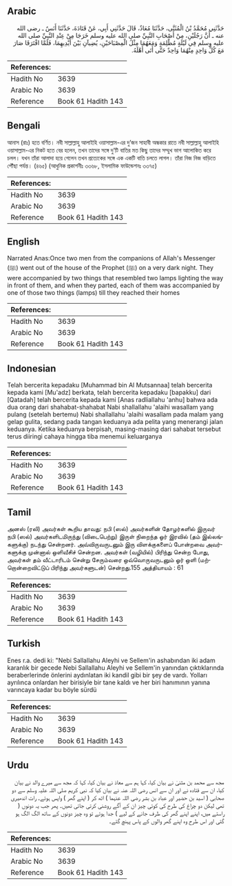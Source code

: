 ## Arabic


<div dir="rtl" lang="ar" style={{fontSize:'larger',backgroundColor:'#f8f9fa',padding:20}}>
حَدَّثَنِي مُحَمَّدُ بْنُ الْمُثَنَّى، حَدَّثَنَا مُعَاذٌ، قَالَ حَدَّثَنِي أَبِي، عَنْ قَتَادَةَ، حَدَّثَنَا أَنَسٌ ـ رضى الله عنه ـ أَنَّ رَجُلَيْنِ، مِنْ أَصْحَابِ النَّبِيِّ صلى الله عليه وسلم خَرَجَا مِنْ عِنْدِ النَّبِيِّ صلى الله عليه وسلم فِي لَيْلَةٍ مُظْلِمَةٍ وَمَعَهُمَا مِثْلُ الْمِصْبَاحَيْنِ، يُضِيآنِ بَيْنَ أَيْدِيهِمَا، فَلَمَّا افْتَرَقَا صَارَ مَعَ كُلِّ وَاحِدٍ مِنْهُمَا وَاحِدٌ حَتَّى أَتَى أَهْلَهُ‏.‏
</div>
<div style={{backgroundColor:'#f8f9fa',padding:20, marginBottom: 10}}><table> <thead> <tr> <th>References:</th> <th></th> </tr> </thead> <tbody><tr><td>Hadith No</td><td>3639</td></tr><tr><td>Arabic No</td><td>3639</td></tr><tr><td>Reference</td><td>Book 61 Hadith 143</td></tr></tbody></table></div>

## Bengali


<div dir="ltr" lang="bn" style={{fontSize:'larger',backgroundColor:'#f8f9fa',padding:20}}>
আনাস (রাঃ) হতে বর্ণিত। নবী সাল্লাল্লাহু আলাইহি ওয়াসাল্লাম-এর দু’জন সাহাবী অন্ধকার রাতে নবী সাল্লাল্লাহু আলাইহি ওয়াসাল্লাম-এর নিকট হতে বের হলেন, তখন তাদের সঙ্গে দু’টি বাতির মত কিছু তাদের সম্মুখ ভাগ আলোকিত করে চলল। যখন তাঁরা আলাদা হয়ে গেলেন তখন প্রত্যেকের সঙ্গে এক একটি বাতি চলতে লাগল। তাঁরা নিজ নিজ বাড়িতে পৌঁছা পর্যন্ত। (৪৬৫) (আধুনিক প্রকাশনীঃ ৩৩৬৮, ইসলামিক ফাউন্ডেশনঃ ৩৩৭৫)
</div>
<div style={{backgroundColor:'#f8f9fa',padding:20, marginBottom: 10}}><table> <thead> <tr> <th>References:</th> <th></th> </tr> </thead> <tbody><tr><td>Hadith No</td><td>3639</td></tr><tr><td>Arabic No</td><td>3639</td></tr><tr><td>Reference</td><td>Book 61 Hadith 143</td></tr></tbody></table></div>

## English


<div dir="ltr" lang="en" style={{fontSize:'larger',backgroundColor:'#f8f9fa',padding:20}}>
Narrated Anas:Once two men from the companions of Allah's Messenger (ﷺ) went out of the house of the Prophet (ﷺ) on a very dark night. They were accompanied by two things that resembled two lamps lighting the way in front of them, and when they parted, each of them was accompanied by one of those two things (lamps) till they reached their homes
</div>
<div style={{backgroundColor:'#f8f9fa',padding:20, marginBottom: 10}}><table> <thead> <tr> <th>References:</th> <th></th> </tr> </thead> <tbody><tr><td>Hadith No</td><td>3639</td></tr><tr><td>Arabic No</td><td>3639</td></tr><tr><td>Reference</td><td>Book 61 Hadith 143</td></tr></tbody></table></div>

## Indonesian


<div dir="ltr" lang="id" style={{fontSize:'larger',backgroundColor:'#f8f9fa',padding:20}}>
Telah bercerita kepadaku [Muhammad bin Al Mutsannaa] telah bercerita kepada kami [Mu'adz] berkata, telah bercerita kepadaku [bapakku] dari [Qatadah] telah bercerita kepada kami [Anas radliallahu 'anhu] bahwa ada dua orang dari shahabat-shahabat Nabi shallallahu 'alaihi wasallam yang pulang (setelah bertemu) Nabi shallallahu 'alaihi wasallam pada malam yang gelap gulita, sedang pada tangan keduanya ada pelita yang menerangi jalan keduanya. Ketika keduanya berpisah, masing-masing dari sahabat tersebut terus diiringi cahaya hingga tiba menemui keluarganya
</div>
<div style={{backgroundColor:'#f8f9fa',padding:20, marginBottom: 10}}><table> <thead> <tr> <th>References:</th> <th></th> </tr> </thead> <tbody><tr><td>Hadith No</td><td>3639</td></tr><tr><td>Arabic No</td><td>3639</td></tr><tr><td>Reference</td><td>Book 61 Hadith 143</td></tr></tbody></table></div>

## Tamil


<div dir="ltr" lang="ta" style={{fontSize:'larger',backgroundColor:'#f8f9fa',padding:20}}>
அனஸ் (ரலி) அவர்கள் கூறிய தாவது: நபி (ஸல்) அவர்களின் தோழர்களில் இருவர் நபி (ஸல்) அவர்களிடமிருந்து (விடைபெற்று) இருள் நிறைந்த ஓர் இரவில் (தம் இல்லங்களுக்கு) நடந்து சென்றனர். அவ்விருவருடனும் இரு விளக்குகளைப் போன்றவை அவர்களுக்கு முன்னால் ஒளிவீசிச் சென்றன. அவர்கள் (வழியில்) பிரிந்து சென்ற போது, அவர்கள் தம் வீட்டாரிடம் சென்று சேரும்வரை ஒவ்வொருவருடனும் ஓர் ஒளி (மற்றொன்றைவிட்டுப் பிரிந்து அவர்களுடன்) சென்றது.155 அத்தியாயம் : 61
</div>
<div style={{backgroundColor:'#f8f9fa',padding:20, marginBottom: 10}}><table> <thead> <tr> <th>References:</th> <th></th> </tr> </thead> <tbody><tr><td>Hadith No</td><td>3639</td></tr><tr><td>Arabic No</td><td>3639</td></tr><tr><td>Reference</td><td>Book 61 Hadith 143</td></tr></tbody></table></div>

## Turkish


<div dir="ltr" lang="tr" style={{fontSize:'larger',backgroundColor:'#f8f9fa',padding:20}}>
Enes r.a. dedi ki: "Nebi Sallallahu Aleyhi ve Sellem'in ashabından iki adam karanlık bir gecede Nebi Sallallahu Aleyhi ve Sellem'in yanından çıktıklarında beraberlerinde önlerini aydınlatan iki kandil gibi bir şey de vardı. Yolları ayrılınca onlardan her birisiyle bir tane kaldı ve her biri hanımının yanına varıncaya kadar bu böyle sürdü
</div>
<div style={{backgroundColor:'#f8f9fa',padding:20, marginBottom: 10}}><table> <thead> <tr> <th>References:</th> <th></th> </tr> </thead> <tbody><tr><td>Hadith No</td><td>3639</td></tr><tr><td>Arabic No</td><td>3639</td></tr><tr><td>Reference</td><td>Book 61 Hadith 143</td></tr></tbody></table></div>

## Urdu


<div dir="rtl" lang="ur" style={{fontSize:'larger',backgroundColor:'#f8f9fa',padding:20}}>
مجھ سے محمد بن مثنیٰ نے بیان کیا، کہا ہم سے معاذ نے بیان کیا، کہا کہ مجھ سے میرے والد نے بیان کیا، ان سے قتادہ نے اور ان سے انس رضی اللہ عنہ نے بیان کیا کہ نبی کریم صلی اللہ علیہ وسلم سے دو صحابی ( اسید بن حضیر اور عباد بن بشر رضی اللہ عنہما ) اٹھ کر ( اپنے گھر ) واپس ہوئے۔ رات اندھیری تھی لیکن دو چراغ کی طرح کی کوئی چیز ان کے آگے روشنی کرتی جاتی تھیں۔ پھر جب یہ دونوں ( راستے میں، اپنے اپنے گھر کی طرف جانے کے لیے ) جدا ہوئے تو وہ چیز دونوں کے ساتھ الگ الگ ہو گئی اور اس طرح وہ اپنے گھر والوں کے پاس پہنچ گئے۔
</div>
<div style={{backgroundColor:'#f8f9fa',padding:20, marginBottom: 10}}><table> <thead> <tr> <th>References:</th> <th></th> </tr> </thead> <tbody><tr><td>Hadith No</td><td>3639</td></tr><tr><td>Arabic No</td><td>3639</td></tr><tr><td>Reference</td><td>Book 61 Hadith 143</td></tr></tbody></table></div>